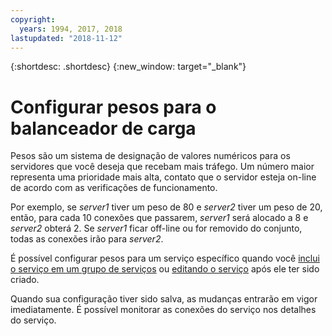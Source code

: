 ```yaml
---
copyright:
  years: 1994, 2017, 2018
lastupdated: "2018-11-12"
---
```


{:shortdesc: .shortdesc}
{:new_window: target="_blank"}

# Configurar pesos para o balanceador de carga

Pesos são um sistema de designação de valores numéricos para os servidores que você deseja que recebam mais tráfego. Um número maior representa uma prioridade mais alta, contato que o servidor esteja on-line de acordo com as verificações de funcionamento.  

Por exemplo, se _server1_ tiver um peso de 80 e _server2_ tiver um peso de 20, então, para cada 10 conexões que passarem, _server1_ será alocado a 8 e _server2_ obterá 2. Se _server1_ ficar off-line ou for removido do conjunto, todas as conexões irão para _server2_.

É possível configurar pesos para um serviço específico quando você
[inclui o serviço em um grupo de
serviços](add-service-service-group.html) ou [editando o serviço](edit-service-load-balancer.html)
após ele ter sido criado.

Quando sua configuração tiver sido salva, as mudanças entrarão em vigor imediatamente. É
possível monitorar as conexões do serviço nos detalhes do serviço.
